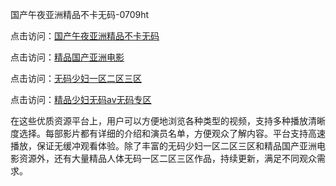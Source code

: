 国产午夜亚洲精品不卡无码-0709ht

点击访问：<a href="https://heiliaoxqkkct.pages.dev">国产午夜亚洲精品不卡无码</a>

点击访问：<a href="https://heiliaoxwd5i8.pages.dev">精品国产亚洲电影</a>

点击访问：<a href="https://heiliaowt0d7p.pages.dev">无码少妇一区二区三区</a>

点击访问：<a href="https://heiliaoga6s9v.pages.dev">精品少妇无码av无码专区</a>

在这些优质资源平台上，用户可以方便地浏览各种类型的视频，支持多种播放清晰度选择。每部影片都有详细的介绍和演员名单，方便观众了解内容。平台支持高速播放，保证无缓冲观看体验。除了丰富的无码少妇一区二区三区和精品国产亚洲电影资源外，还有大量精品人体无码一区二区三区作品，持续更新，满足不同观众需求。

<span style="display:none;">[Canonical link](https://github.com/song20250709/song1 ）</span>
